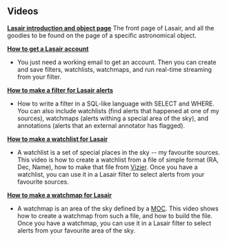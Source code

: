 ## Videos
**[Lasair introduction and object page](https://www.youtube.com/watch?v=CKunfN98AO0)**
The front page of Lasair, and all the goodies to be found on the page of a specific astronomical object.

**[How to get a Lasair account](https://www.youtube.com/watch?v=ekjl5DpLV_Q)**
* You just need a working email to get an account. Then you can create and save filters, watchlists, watchmaps, and run real-time streaming from your filter.

**[How to make a filter for Lasair alerts](https://www.youtube.com/watch?v=FB9vCVXsABg)**
* How to write a filter in a SQL-like language with SELECT and WHERE. You can also include watchlists (find alerts that happened at one of my sources), watchmaps (alerts withing a special area of the sky), and annotations (alerts that an external annotator has flagged).

**[How to make a watchlist for Lasair](https://www.youtube.com/watch?v=Aug9xxJFsqI)**
* A watchlist is a set of special places in the sky -- my favourite sources. This video is how to create a watchlist from a file of simple format (RA, Dec, Name), how to make that file from [Vizier](https://vizier.cds.unistra.fr/viz-bin/VizieR). Once you have a watchlist, you can use it in a Lasair filter to select alerts from your favourite sources.

**[How to make a watchmap for Lasair](https://www.youtube.com/watch?v=hoVEeWGOum0)**
* A watchmap is an area of the sky defined by a [MOC](https://cds-astro.github.io/mocpy/). This video shows how to create a watchmap from such a file, and how to build the file. Once you have a watchmap, you can use it in a Lasair filter to select alerts from your favourite area of the sky.
